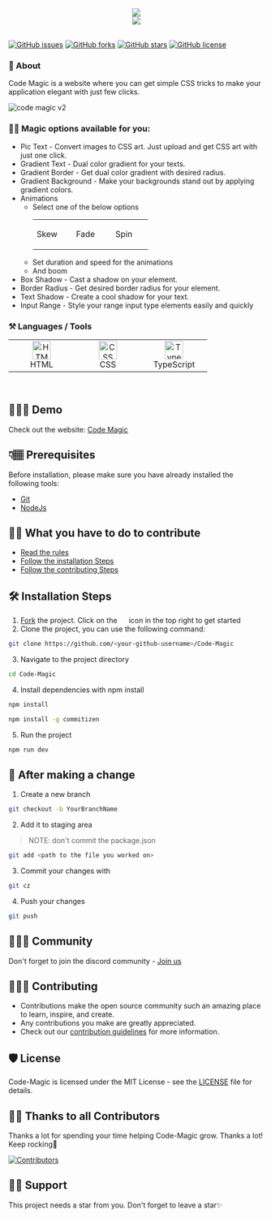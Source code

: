 <div id="header" align="center">
  <img src="https://user-images.githubusercontent.com/121221252/215760592-3b24d03b-53ed-4264-9cda-b4f052151513.png"/><br>
    <!-- <p><strong><em>"Tagline"</em></strong></p>
     -->
  <a href="https://gitpod.io/#https://github.com/Dun-sin/Code-Magic">
    <img src="https://gitpod.io/button/open-in-gitpod.svg">
  </a>
</div> <br>

[![GitHub issues](https://img.shields.io/github/issues/Dun-sin/Code-Magic.svg)](https://github.com/Dun-sin/Code-Magic/issues)
[![GitHub forks](https://img.shields.io/github/forks/Dun-sin/Code-Magic.svg)](https://github.com/Dun-sin/Code-Magic/network)
[![GitHub stars](https://img.shields.io/github/stars/Dun-sin/Code-Magic.svg)](https://github.com/Dun-sin/Code-Magic/stargazers)
[![GitHub license](https://img.shields.io/github/license/Dun-sin/Code-Magic.svg)](https://github.com/Dun-sin/Code-Magic/blob/master/LICENSE)


### 🚀 About

<!-- [![Open in Gitpod](https://gitpod.io/button/open-in-gitpod.svg)](https://gitpod.io/#https://github.com/Dun-sin/Code-Magic) 
To be added later if required -->

Code Magic is a website where you can get simple CSS tricks to make your application elegant with just few clicks.

![code magic v2](https://user-images.githubusercontent.com/78784850/200561173-5d359f26-0d9a-4da5-b8b2-d1e2472cb835.gif)

### 🧙‍♀️ Magic options available for you:

- Pic Text - Convert images to CSS art. Just upload and get CSS art with just one click.
- Gradient Text - Dual color gradient for your texts.
- Gradient Border - Get dual color gradient with desired radius.
- Gradient Background - Make your backgrounds stand out by applying gradient colors.
- Animations
  - Select one of the below options
    <table>
      <tbody>
        <tr>
          <td align="Center" width="25%">
            <p>Skew</p>
          <td>
          <td align="Center" width="25%">
            <p>Fade</p>
          <td>
          <td align="Center" width="25%">
            <p>Spin</p>
          <td>
        </tr>
      </tbody>
    </table>
  - Set duration and speed for the animations
  - And boom
- Box Shadow - Cast a shadow on your element.
- Border Radius - Get desired border radius for your element.
- Text Shadow - Create a cool shadow for your text.
- Input Range - Style your range input type elements easily and quickly

### ⚒️ Languages / Tools

 <table>
	 <tbody>
  <tr>
   <td align="Center" width="25%"> 
 <a href="https://developer.mozilla.org/en-US/docs/Glossary/HTML5" target="_blank" rel="noreferrer"><img src="https://cdn.svgporn.com/logos/html-5.svg" width="36" height="36" alt="HTML" /></a>
    <br>HTML
    </td>   
   
   <td align="Center" width="25%">
        <a href="https://developer.mozilla.org/en-US/docs/Web/CSS" target="_blank" rel="noreferrer"><img src="https://cdn.svgporn.com/logos/css-3.svg" width="36" height="36" alt="CSS" /></a>
	<br>CSS
    </td> 
  <td align="Center" width="25%">
	  <a href="https://www.typescriptlang.org/" target="_blank" rel="noreferrer"><img src="https://img.icons8.com/color/144/000000/typescript.png" width="36" height="36" alt="Typescript" /></a>
	<br>TypeScript
    </td>   
	  </tr>
</tbody>
  </table>
	
<br>

## 🧑🏾‍💻 Demo

Check out the website: [Code Magic](https://Code-Magic.vercel.app/)

## 👇🏽 Prerequisites

Before installation, please make sure you have already installed the following tools:

- [Git](https://git-scm.com/downloads)
- [NodeJs](https://nodejs.org/en/download/)

## 👌🏾 What you have to do to contribute

- [Read the rules](https://github.com/Dun-sin/Code-Magic/blob/main/CONTRIBUTING.md#rules)
- [Follow the installation Steps](#%EF%B8%8F-installation-steps)
- [Follow the contributing Steps](#-after-making-a-change)

## 🛠️ Installation Steps

1. [Fork](https://github.com/Dun-sin/Code-Magic/fork) the project. Click on the <a href="https://github.com/Dun-sin/Code-Magic/fork"><img src="https://i.imgur.com/G4z1kEe.png" height="15" width="15"></a> icon in the top right to get started
2. Clone the project, you can use the following command:

```bash
git clone https://github.com/<your-github-username>/Code-Magic
```

3. Navigate to the project directory

```bash
cd Code-Magic
```

4. Install dependencies with npm install

```bash
npm install
```

```bash
npm install -g commitizen
```

5. Run the project

```bash
npm run dev
```

## 🥂 After making a change

1. Create a new branch

```bash
git checkout -b YourBranchName
```

2. Add it to staging area

> NOTE: don't commit the package.json

```bash
git add <path to the file you worked on>
```

3. Commit your changes with

```bash
git cz
```

4. Push your changes

```bash
git push
```

## 👨‍👩‍👦 Community

Don't forget to join the discord community - [Join us](https://discord.com/invite/ufcysW9q23)

## 👩🏽‍💻 Contributing

- Contributions make the open source community such an amazing place to learn, inspire, and create.
- Any contributions you make are greatly appreciated.
- Check out our [contribution guidelines](/CONTRIBUTING.md) for more information.

## 🛡️ License

Code-Magic is licensed under the MIT License - see the [LICENSE](LICENSE) file for details.

## 💪🏽 Thanks to all Contributors

Thanks a lot for spending your time helping Code-Magic grow. Thanks a lot! Keep rocking🍻

[![Contributors](https://contrib.rocks/image?repo=Dun-sin/Code-Magic)](https://github.com/Dun-sin/Code-Magic/graphs/contributors)

## 🙏🏽 Support

This project needs a star️ from you. Don't forget to leave a star✨
